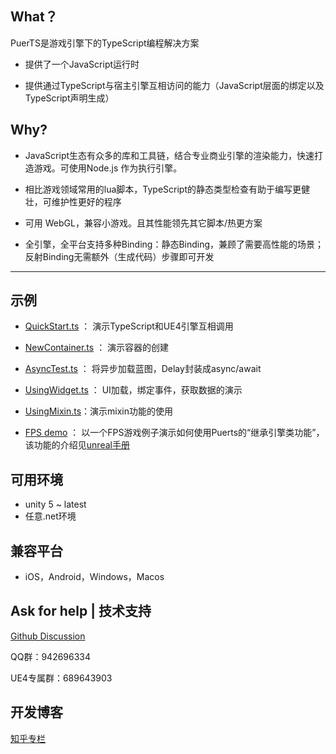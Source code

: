 ## What？
PuerTS是游戏引擎下的TypeScript编程解决方案

* 提供了一个JavaScript运行时

* 提供通过TypeScript与宿主引擎互相访问的能力（JavaScript层面的绑定以及TypeScript声明生成）
 

## Why?

* JavaScript生态有众多的库和工具链，结合专业商业引擎的渲染能力，快速打造游戏。可使用Node.js 作为执行引擎。

* 相比游戏领域常用的lua脚本，TypeScript的静态类型检查有助于编写更健壮，可维护性更好的程序

* 可用 WebGL，兼容小游戏。且其性能领先其它脚本/热更方案

* 全引擎，全平台支持多种Binding：静态Binding，兼顾了需要高性能的场景；反射Binding无需额外（生成代码）步骤即可开发

---

## 示例

* [QuickStart.ts](https://github.com/chexiongsheng/puerts_unreal_demo/blob/master/TsProj/QuickStart.ts) ： 演示TypeScript和UE4引擎互相调用

* [NewContainer.ts](https://github.com/chexiongsheng/puerts_unreal_demo/blob/master/TsProj/NewContainer.ts) ： 演示容器的创建

* [AsyncTest.ts](https://github.com/chexiongsheng/puerts_unreal_demo/blob/master/TsProj/AsyncTest.ts) ： 将异步加载蓝图，Delay封装成async/await

* [UsingWidget.ts](https://github.com/chexiongsheng/puerts_unreal_demo/blob/master/TsProj/UsingWidget.ts) ： UI加载，绑定事件，获取数据的演示

* [UsingMixin.ts](https://github.com/chexiongsheng/puerts_unreal_demo/blob/master/TsProj/UsingMixin.ts)：演示mixin功能的使用

* [FPS demo](https://github.com/chexiongsheng/puerts_fps_demo) ： 以一个FPS游戏例子演示如何使用Puerts的“继承引擎类功能”，该功能的介绍见[unreal手册](manual.md)

## 可用环境

* unity 5 ~ latest
* 任意.net环境

## 兼容平台

* iOS，Android，Windows，Macos

## Ask for help | 技术支持

[Github Discussion](https://github.com/Tencent/puerts/discussions)

QQ群：942696334

UE4专属群：689643903

## 开发博客
[知乎专栏](https://www.zhihu.com/column/c_1355534112468402176)
